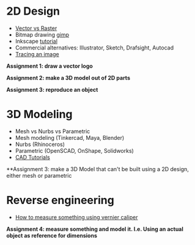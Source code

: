 # 2D Design

- [Vector vs Raster](https://www.youtube.com/watch?v=-Fs2t6P5AjY)
- Bitmap drawing [gimp](https://www.youtube.com/watch?v=wLSvubMGb8A)
- Inkscape [tutorial](http://archive.fabacademy.org/archives/2016/doc/inkscape.html)
- Commercial alternatives: Illustrator, Sketch, Drafsight, Autocad
- [Tracing an image](https://inkscape.org/en/doc/tracing/tutorial-tracing.html)

**Assignment 1: draw a vector logo**

**Assignment 2: make a 3D model out of 2D parts**

**Assignment 3: reproduce an object**


# 3D Modeling

- Mesh vs Nurbs vs Parametric
- Mesh modeling (Tinkercad, Maya, Blender)
- Nurbs (Rhinoceros)
- Parametric (OpenSCAD, OnShape, Solidworks)
- [CAD Tutorials](http://archive.fabacademy.org/archives/2016/doc/cad.html)

**Assignment 3: make a 3D Model that can't be built using a 2D design, either mesh or parametric

# Reverse engineering 

- [How to measure something using vernier caliper](http://www.wikihow.com/Use-a-Vernier-Caliper)


**Assignment 4: measure something and model it. I.e. Using an actual object as reference for dimensions**
